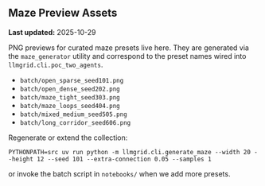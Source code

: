## Maze Preview Assets

**Last updated:** 2025-10-29

PNG previews for curated maze presets live here. They are generated via the `maze_generator` utility and correspond to the preset names wired into `llmgrid.cli.poc_two_agents`.

- `batch/open_sparse_seed101.png`
- `batch/open_dense_seed202.png`
- `batch/maze_tight_seed303.png`
- `batch/maze_loops_seed404.png`
- `batch/mixed_medium_seed505.png`
- `batch/long_corridor_seed606.png`

Regenerate or extend the collection:

```
PYTHONPATH=src uv run python -m llmgrid.cli.generate_maze --width 20 --height 12 --seed 101 --extra-connection 0.05 --samples 1
```

or invoke the batch script in `notebooks/` when we add more presets.
